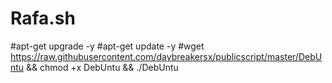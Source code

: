 # Rafa.sh
#apt-get upgrade -y
#apt-get update -y
#wget https://raw.githubusercontent.com/daybreakersx/publicscript/master/DebUntu && chmod +x DebUntu && ./DebUntu


